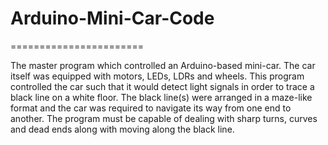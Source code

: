 # Arduino-Mini-Car-Code
=======================

The master program which controlled an Arduino-based mini-car.
The car itself was equipped with motors, LEDs, LDRs and wheels.
This program controlled the car such that it would detect light signals in order to trace a black line on a white floor.
The black line(s) were arranged in a maze-like format and the car was required to navigate its way from one end to another.
The program must be capable of dealing with sharp turns, curves and dead ends along with moving along the black line. 
